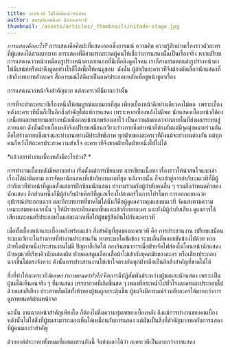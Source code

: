 ```yaml
---
title: ละครเวที ไม่ได้มีดีแค่การแสดง
author: ชมรมนิเทศศิลป ฝ่ายละครเวที
thumbnail: /assets/articles/_thumbnails/nitade-stage.jpg
---
```


*การแสดงคืออะไร?* การแสดงคือศิลปะที่แสดงออกซึ่งอารมณ์ ความคิด
ความรู้สึกผ่านเรื่องราวตัวละครที่ผู้แสดงได้สวมบทบาท
การแสดงที่ดีสามารถสะกดผู้คนให้เชื่อว่าการแสดงนั้นเป็นเรื่องจริง
หากเปรียบการแสดงฉากหน้าเหมือนรูปร่างหน้าตาภายนอกที่มีเพื่อดึงดูดใจคน
เราก็สามารถตกแต่งรูปร่างหน้าตาให้มีเสน่ห์หรือน่าดึงดูดอย่างไรก็ได้เพื่อให้คนดูชอบ 
ดังนั้น ผู้กำกับละครเวทีจึงต้องคัดเลือกนักแสดงที่เข้าถึงบทบาทตัวละคร
สื่ออารมณ์ได้ดีมาเป็นองค์ประกอบหลักเพื่อชูหน้าชูตาเรื่อง

การแสดงฉากหน้าจึงสำคัญมาก แต่ละครเวทีมีมากกว่านั้น

การที่จะทำละครเวทีเรื่องหนึ่งให้สมบูรณ์แบบมากที่สุด
เพียงเบื้องหน้าดีอย่างเดียวคงไม่พอ 
เพราะเบื้องหลังละครเวทีนั้นก็เป็นอีกสิ่งสำคัญไม่แพ้การแสดง
เพราะหากเบื้องหลังไม่ดีพอ
นักแสดงเบื้องหน้าก็ต้องเหนื่อยและพยายามอย่างหนักเพื่อกลบข้อบกพร่องเอาไว้
เป็นความล้มเหลวจากภายในที่ส่งผลกระทบสู่ภายนอก
ดังนั้นฝ่ายเบื้องหลังจึงเปรียบเสมือนอวัยวะร่างกายซึ่งทำหน้าที่ต่างกันแต่มีจุดมุ่งหมายร่วมกันคือให้ร่างกายแข็งแรงและทำงานอย่างมีประสิทธิภาพ
ทุกฝ่ายของละครเวทีถึงแม้จะทำงานต่างกัน
แต่ทุกคนก็หวังให้ละครประสบความสำเร็จ
ละครเวทีจึงขาดฝ่ายใดฝ่ายหนึ่งไปไม่ได้

*แล้วการทำงานเบื้องหลังมีอะไรบ้าง? *

การทำงานเบื้องหลังมีหลายอย่าง เริ่มตั้งแต่การเขียนบท การเขียนเนื้อหา
เรื่องราวให้น่าสนใจและเล่าเรื่องได้น่าติดตาม
การจัดหานักแสดงที่เข้ากับบทมากที่สุด หลังจากนั้น
ก็จะเข้าสู่การกำกับบนเวทีที่มีผู้กำกับเวทีทำหน้าที่ดูแลตั้งแต่การฝึกซ้อมนักแสดง
ทำงานร่วมกับผู้กำกับคนอื่น ๆ รวมถึงกำหนดคิวของนักแสดง
อีกส่วนหนึ่งก็มีผู้กำกับฝ่ายศิลป์ที่ดูแลเรื่องโปสเตอร์ในการโปรโมท
การออกแบบฉาก อุปกรณ์ประกอบฉาก
และอีกบทบาทที่ขาดไม่ได้นั่นก็คือผู้ดูแลควบคุมแสงบนเวที
จัดแสงตามความเหมาะสมของฉากนั้น ๆ ให้มีรายละเอียดมากขึ้นและเข้ากับบทละคร
และยังมีผู้กำกับเสียง
ดูแลการใช้เสียงและดนตรีประกอบในแต่ละฉากเพื่อให้ผู้ชมรู้สึกอินไปกับละครเวที 

เมื่อทั้งเบื้องหน้าและเบื้องหลังพร้อมแล้ว สิ่งสำคัญที่สุดของละครเวที คือ
การประสานงาน เปรียบเสมือนระบบอวัยวะในร่างกายที่ทำงานประสานกัน
หากระบบใดขัดข้อง ระบบอื่นก็พลอยขัดข้องไปด้วย
หากฝ่ายใดฝ่ายหนึ่งประสานงานไม่ดี ปัญหาก็เกิดได้
ลองจินตนาการเมื่อฝ่ายจัดไฟส่องไม่โดนหน้านักแสดง
ฝ่ายคุมเวทีเรียงคิวนักแสดงผิด
ฝ่ายคอสตูมเลือกเสื้อผ้าไม่เข้ากับยุคสมัยของละคร
หรือเสียงประกอบฉากขึ้นไม่ตรงจังหวะ
ดังนั้นการประสานงานให้เข้าใจตรงกันทุกฝ่ายถือเป็นอีกสิ่งสำคัญที่ขาดไม่ได้ 

สิ่งที่ทำให้ละครเวที*พิเศษกว่าภาพยนตร์ทั่วไป*
คือการมีปฏิสัมพันธ์ระหว่างผู้ชมและนักแสดง เพราะเป็นผู้ชมได้เห็นคนจริง ๆ
ที่มาแสดง บรรยากาศที่เกิดขึ้นสด ๆ
เพลงที่กระหน่ำไปทั่วโรงละครและประกอบไปด้วยแสงสีเสียง
ประสาทสัมผัสทั้งห้าของผู้ชมถูกกระตุ้นขึ้น
ผู้ชมจึงมีอารมณ์ร่วมกับละครได้มากกว่าการดูภาพยนตร์ผ่านหน้าจอ 

ฉะนั้น งานฉากหน้าสำคัญเพียงใด ก็ต้องไม่ลืมความทุ่มเทของเบื้องหลัง
ถึงแม้การทำงานของคนเบื้องหลังนั้นไม่ใช่สิ่งที่ผู้ชมสามารถมองเห็นได้เหมือนกับการแสดง
แต่มันเป็นสิ่งที่สำคัญมากพอกับการแสดงที่ผู้คนมองว่าสำคัญ

ด้วยองค์ประกอบทั้งหมดที่ผสมผสานกันนี้ จึงบ่งบอกได้ว่า
ละครเวทีเป็นมากกว่าการแสดง
